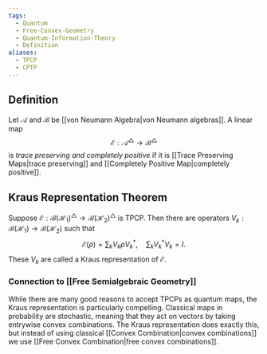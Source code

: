 ```yaml
---
tags:
  - Quantum
  - Free-Convex-Geometry
  - Quantum-Information-Theory
  - Definition
aliases:
  - TPCP
  - CPTP
---
```

## Definition

Let $\mathcal{A}$ and $\mathcal{B}$ be [[von Neumann Algebra|von Neumann algebras]]. A linear map 
$$
\mathcal{E} : \mathcal{A} ^{\triangle} \to \mathcal{B} ^{\triangle}
$$
is *trace preserving and completely positive* if it is [[Trace Preserving Maps|trace preserving]] and [[Completely Positive Map|completely positive]].

## Kraus Representation Theorem

Suppose $\mathcal{E} : \mathcal{B}(\mathcal{H}_{1})^{\triangle} \to \mathcal{B}(\mathcal{H}_{2})^{\triangle}$ is TPCP. Then there are operators $V_{k} : \mathcal{B}(\mathcal{H}_{1}) \to \mathcal{B}(\mathcal{H}_{2})$ such that 
$$
\mathcal{E} (\rho) = \sum_{k} V_{k}\rho V_{k}^{\dagger}, \quad  \sum_{k} V_{k}^{\dagger}V_{k}  = I.
$$
These $V_{k}$ are called a Kraus representation of $\mathcal{E}$.

### Connection to [[Free Semialgebraic Geometry]]

While there are many good reasons to accept TPCPs as quantum maps, the Kraus representation is particularly compelling. Classical maps in probability are stochastic, meaning that they act on vectors by taking entrywise convex combinations. The Kraus representation does exactly this, but instead of using classical [[Convex Combination|convex combinations]] we use [[Free Convex Combination|free convex combinations]].